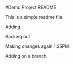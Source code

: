 #Demo Project README

This is a simple readme file

Adding

Backing out

Making changes again 1:25PM

Adding on a branch
